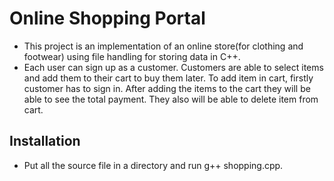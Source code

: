 # Online Shopping Portal
<ul>
     <li>This project is an implementation of an online store(for clothing and footwear) using file handling for storing data in C++.</li>
     <li>Each user can sign up as a customer. Customers are able to select items and add them to their cart to buy them later. To add item in cart, firstly customer has to sign in. After adding the items to the cart they will be able to see the total payment. They also will be able to delete item from cart.</li>
</ul>

## Installation
<ul>
  <li>Put all the source file in a directory and run g++ shopping.cpp.</li>
</ul>


